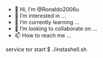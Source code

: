 - 👋 Hi, I’m @Ronaldo2006u
- 👀 I’m interested in ...
- 🌱 I’m currently learning ...
- 💞️ I’m looking to collaborate on ...
- 📫 How to reach me ...

<!---
Ronaldo2006u/Ronaldo2006u is a ✨ special ✨ repository because its `README.md` (this file) appears on your GitHub profile.
You can click the Preview link to take a look at your changes.
--->
service tor start
$ ./instashell.sh
